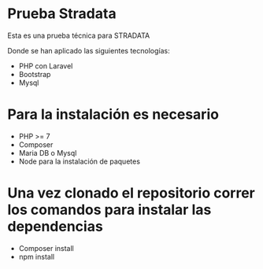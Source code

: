 # Prueba Stradata
Esta es una prueba técnica para STRADATA    

Donde se han aplicado las siguientes tecnologías:

*	PHP con Laravel
*	Bootstrap
*	Mysql

# Para la instalación es necesario

*	PHP >= 7
*	Composer
*   Maria DB o Mysql
*   Node para la instalación de paquetes

# Una vez clonado el repositorio correr los comandos para instalar las dependencias

*	Composer install
*	npm install